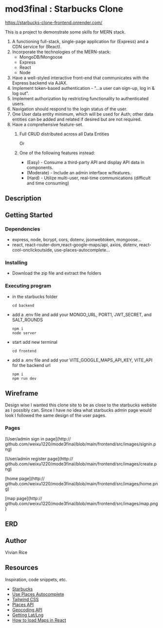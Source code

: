 # mod3final : Starbucks Clone
https://starbucks-clone-frontend.onrender.com/

This is a project to demonstrate some skills for MERN stack.
1. A functioning full-stack, single-page application for (Express) and a CDN service for (React).
2. Incorporate the technologies of the MERN-stack:
    * MongoDB/Mongoose
    * Express
    * React
    * Node
3. Have a well-styled interactive front-end that communicates with the Express backend via AJAX.
4. Implement token-based authentication - "...a user can sign-up, log in & log out".
5. Implement authorization by restricting functionality to authenticated users.
6. Navigation should respond to the login status of the user.
7. One User data entity minimum, which will be used for Auth; other data entities can be added and related if desired but are not required.
8. Have a comprehensive feature-set.
    1. Full CRUD distributed across all Data Entities

        Or
    2. One of the following features instead:
        * (Easy) - Consume a third-party API and display API data in components.
        * (Moderate) - Include an admin interface w/features.
        * (Hard) - Utilize multi-user, real-time communications (difficult and time consuming)


## Description



## Getting Started

### Dependencies

* express, node, bcrypt, cors, dotenv, jsonwebtoken, mongoose...
* react, react-router-dom,react-google-maps/api, axios, dotenv, react-cool-onclickoutside, use-places-autocomplete...

### Installing

* Download the zip file and extract the folders

### Executing program
* in the starbucks folder
    ```
    cd backend 
    ```

* add a .env file and add your MONGO_URL, PORT1, JWT_SECRET, and SALT_ROUNDS

    ```
    npm i
    node server
    ```
* start add new terminal
    ```
    cd frontend
    ```
* add a .env file and add your VITE_GOOGLE_MAPS_API_KEY, VITE_API for the backend url
    ```
    npm i
    npm run dev
    ```
## Wireframe
Design wise I wanted this clone site to be as close to the starbucks website as I possibly can. Since I have no idea what starbucks admin page would look I followed the same design of the user pages.

### Pages 
[User/admin sign in page](http:// github.com/weixu1220/mode3final/blob/main/frontend/src/images/signin.png)

[User/admin register page](http:// github.com/weixu1220/mode3final/blob/main/frontend/src/images/create.png)

[home page](http:// github.com/weixu1220/mode3final/blob/main/frontend/src/images/home.png)

[map page](http:// github.com/weixu1220/mode3final/blob/main/frontend/src/images/map.png)

## ERD


## Author

Vivian Rice


## Resources

Inspiration, code snippets, etc.
* [Starbucks](https://www.starbucks.com/)
* [Use Places Autocomplete](https://www.npmjs.com/package/use-places-autocomplete)
* [Tailwind CSS](https://tailwindcss.com/docs/installation)
* [Places API](https://developers.google.com/maps/documentation/places/web-service/overview)
* [Geocoding API](https://developers.google.com/maps/documentation/geocoding)
* [Getting Lat/Lng](https://developers.google.com/maps/documentation/javascript/examples/event-click-latlng)
* [How to load Maps in React](https://youtu.be/9e-5QHpadi0?si=4s5qDJdzbLhuk4eU)